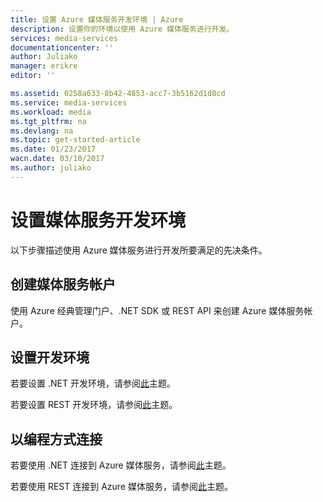 ```yaml
---
title: 设置 Azure 媒体服务开发环境 | Azure
description: 设置你的环境以使用 Azure 媒体服务进行开发。
services: media-services
documentationcenter: ''
author: Juliako
manager: erikre
editor: ''

ms.assetid: 0258a633-8b42-4853-acc7-3b5162d1d8cd
ms.service: media-services
ms.workload: media
ms.tgt_pltfrm: na
ms.devlang: na
ms.topic: get-started-article
ms.date: 01/23/2017
wacn.date: 03/10/2017
ms.author: juliako
---
```


# 设置媒体服务开发环境

以下步骤描述使用 Azure 媒体服务进行开发所要满足的先决条件。

## 创建媒体服务帐户

使用 Azure 经典管理门户、.NET SDK 或 REST API 来创建 Azure 媒体服务帐户。

<a id="setup_dev_env"></a>
## 设置开发环境  

若要设置 .NET 开发环境，请参阅[此](./media-services-dotnet-how-to-use.md)主题。

若要设置 REST 开发环境，请参阅[此](./media-services-rest-how-to-use.md)主题。

<a id="connect"></a>
## 以编程方式连接

若要使用 .NET 连接到 Azure 媒体服务，请参阅[此](./media-services-dotnet-connect-programmatically.md)主题。

若要使用 REST 连接到 Azure 媒体服务，请参阅[此](./media-services-rest-connect-programmatically.md)主题。

<!---HONumber=Mooncake_0306_2017-->